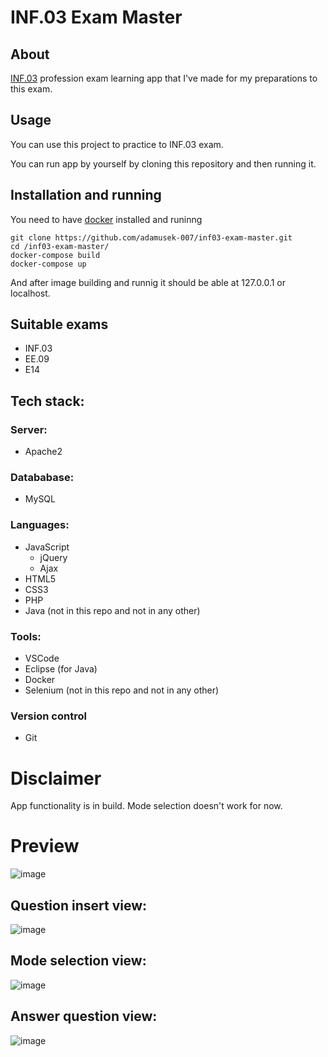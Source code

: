 # INF.03 Exam Master
## About
[INF.03](https://informatyk.edu.pl/kwalifikacja-inf-03/) profession exam learning app that I've made for my preparations to this exam.

## Usage
You can use this project to practice to INF.03 exam.

You can run app by yourself by cloning this repository and then running it.

## Installation and running
You need to have [docker](https://www.docker.com/) installed and runinng
```
git clone https://github.com/adamusek-007/inf03-exam-master.git
cd /inf03-exam-master/
docker-compose build
docker-compose up
```
And after image building and runnig it should be able at 127.0.0.1 or localhost.

## Suitable exams
- INF.03
- EE.09
- E14

## Tech stack:
### Server:
- Apache2

### Datababase:
- MySQL

### Languages:
-  JavaScript
    -  jQuery
    -  Ajax
-  HTML5
-  CSS3
-  PHP
-  Java (not in this repo and not in any other)

### Tools:
- VSCode
- Eclipse (for Java)
- Docker
- Selenium (not in this repo and not in any other)

### Version control
- Git

# Disclaimer
App functionality is in build.
Mode selection doesn't work for now.

# Preview
![image](https://github.com/adamusek-007/App-Egzamin-Zawodowy/assets/122128430/ae512dbb-cc53-4485-8000-d88624c00fe3)

## Question insert view:
![image](https://github.com/adamusek-007/App-Egzamin-Zawodowy/assets/122128430/e303be0b-0ec7-4dec-ac74-7199e87adf92)

## Mode selection view:
![image](https://github.com/adamusek-007/App-Egzamin-Zawodowy/assets/122128430/654a5a25-de5f-4ae2-8cf0-a3ce735d95f1)

## Answer question view:
![image](https://github.com/adamusek-007/App-Egzamin-Zawodowy/assets/122128430/2c59717f-9f65-4f2c-a34b-2dd921b93eec)

